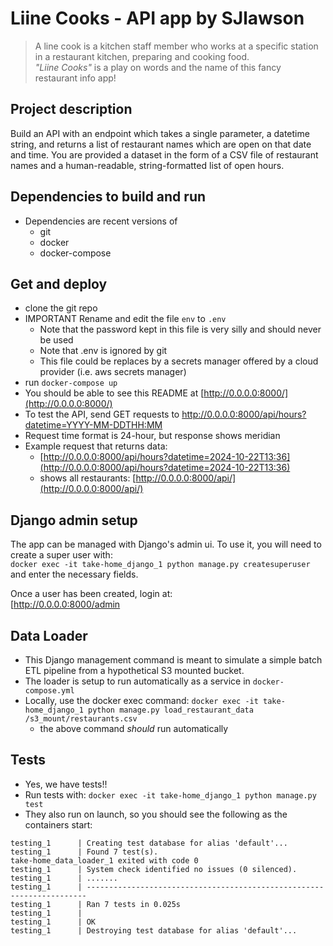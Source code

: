 # Liine Cooks - API app by SJlawson

> A line cook is a kitchen staff member who works at a specific station in a restaurant kitchen, preparing and cooking food.  
*"Liine Cooks"* is a play on words and the name of this fancy restaurant info app!  

## Project description
Build an API with an endpoint which takes a single parameter, a datetime string, and returns a list of restaurant names which are open on that date and time. You are provided a dataset in the form of a CSV file of restaurant names and a human-readable, string-formatted list of open hours.

## Dependencies to build and run
- Dependencies are recent versions of
    - git
    - docker
    - docker-compose

## Get and deploy
  
- clone the git repo
- IMPORTANT Rename and edit the file `env` to `.env`
    - Note that the password kept in this file is very silly and should never be used
    - Note that .env is ignored by git
    - This file could be replaces by a secrets manager offered by a cloud provider (i.e. aws secrets manager)
- run `docker-compose up`
- You should be able to see this README at [http://0.0.0.0:8000/](http://0.0.0.0:8000/)
- To test the API, send GET requests to http://0.0.0.0:8000/api/hours?datetime=YYYY-MM-DDTHH:MM 
- Request time format is 24-hour, but response shows meridian 
- Example request that returns data:
    - [http://0.0.0.0:8000/api/hours?datetime=2024-10-22T13:36](http://0.0.0.0:8000/api/hours?datetime=2024-10-22T13:36)
    - shows all restaurants: [http://0.0.0.0:8000/api/](http://0.0.0.0:8000/api/)

## Django admin setup
The app can be managed with Django's admin ui. To use it, you will need to create a super user with:  
`docker exec -it take-home_django_1 python manage.py createsuperuser`  
and enter the necessary fields.  

Once a user has been created, login at:  
[http://0.0.0.0:8000/admin


## Data Loader
- This Django management command is meant to simulate a simple batch ETL pipeline from a hypothetical S3 mounted bucket.
- The loader is setup to run automatically as a service in `docker-compose.yml`
- Locally, use the docker exec command:  `docker exec -it take-home_django_1 python manage.py load_restaurant_data /s3_mount/restaurants.csv`
    - the above command *should* run automatically
    
## Tests
- Yes, we have tests!!
- Run tests with: `docker exec -it take-home_django_1 python manage.py test`
- They also run on launch, so you should see the following as the containers start:  

>
```
testing_1      | Creating test database for alias 'default'...
testing_1      | Found 7 test(s).
take-home_data_loader_1 exited with code 0
testing_1      | System check identified no issues (0 silenced).
testing_1      | .......
testing_1      | ----------------------------------------------------------------------
testing_1      | Ran 7 tests in 0.025s
testing_1      | 
testing_1      | OK
testing_1      | Destroying test database for alias 'default'...
```


